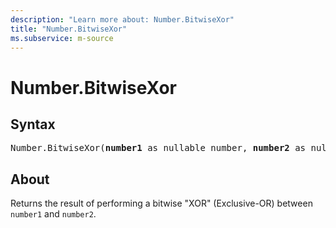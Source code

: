 ```yaml
---
description: "Learn more about: Number.BitwiseXor"
title: "Number.BitwiseXor"
ms.subservice: m-source
---
```

# Number.BitwiseXor

## Syntax

<pre>
Number.BitwiseXor(<b>number1</b> as nullable number, <b>number2</b> as nullable number) as nullable number
</pre>

## About

Returns the result of performing a bitwise "XOR" (Exclusive-OR) between `number1` and `number2`.
